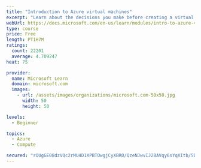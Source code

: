 ```yaml
---
title: "Introduction to Azure virtual machines"
excerpt: "Learn about the decisions you make before creating a virtual machine, the options to create and manage the VM, and the extensions and services you use to manage your VM."
webUrl: https://docs.microsoft.com/en-us/learn/modules/intro-to-azure-virtual-machines/
type: course
price: Free
length: PT1H7M
ratings:
  count: 22201
  average: 4.709247
heat: 75

provider:
  name: Microsoft Learn
  domain: microsoft.com
  images:
    - url: /assets/images/organizations/microsoft.com-50x50.jpg
      width: 50
      height: 50

levels:
  - Beginner

topics:
  - Azure
  - Compute

secured: "rOUgGE08dzVQc2rMU4D1XPBTOwgjCyXBR0/QzeNJwvIJ2BAVqy6sYqXItb/5DSHbdwaHFAf63w4po2Y+PsOnHhlTwn/hYFO6IRV6MFwslnRXmxwOazymP/fFL2TJwBDyGkjWi28pY+QYSn7gmErVeYkWp08v3oJf1Sl5/dkg6gA5rWbq8x44cNGUMb+F8I9AfJceIoHA3QoiwXkShha4G687SfjB604Lq43zGk1XJ1V6iX+aLvQZz5MeWlXm63GHyzzWAVbL1z2ZF4GVwL9PW0lAXTZpA0Zvn45tAIUP/qfScoBZvbuGU7qQAqyGTaKrPqE8GHLjcE9Hzc6QZTk/z05Fvf3PefsagrR6+/2HSgZaVlOFoXp58T9GDJeVx/0Mb120CrJtVGodHJGMPR7V8ASUpHhTNTGtwGA32W0h261yx1EnleNBan38L+X1RZwI;oU0WeIaLiZXpYdKrWOgEYg=="
---
```


